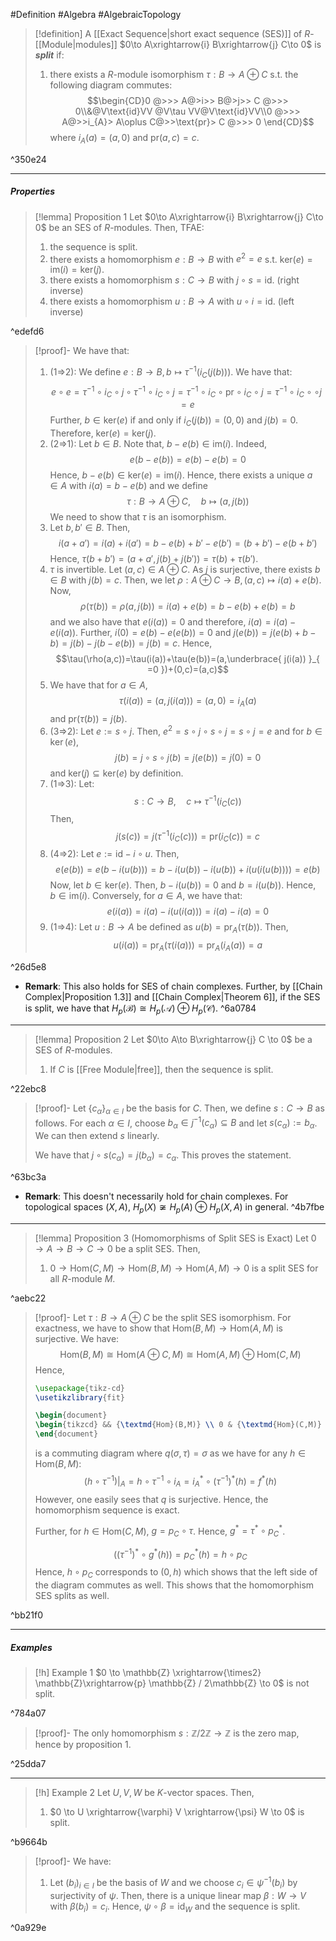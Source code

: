 #Definition #Algebra #AlgebraicTopology 

> [!definition]
> A [[Exact Sequence|short exact sequence (SES)]] of $R$-[[Module|modules]]  $0\to A\xrightarrow{i} B\xrightarrow{j} C\to 0$ is ***split*** if: 
> 1. there exists a $R$-module isomorphism $\tau:B\to A\oplus C$ s.t. the following diagram commutes:$$\begin{CD}0 @>>> A@>i>> B@>j>> C @>>> 0\\&@V\text{id}VV @V\tau VV@V\text{id}VV\\0 @>>> A@>>i_{A}> A\oplus C@>>\text{pr}> C @>>> 0  \end{CD}$$where $i_{A}(a) = (a,0)$ and $\text{pr}(a,c)=c$.

^350e24

---
##### Properties
> [!lemma] Proposition 1
> Let $0\to A\xrightarrow{i} B\xrightarrow{j} C\to 0$ be an SES of $R$-modules. Then, TFAE:
> 1. the sequence is split.
> 2. there exists a homomorphism $e:B\to B$ with $e^2 = e$ s.t. $\text{ker}(e)=\text{im}(i)=\text{ker}(j)$.
> 3. there exists a homomorphism $s:C\to B$ with $j\circ s = \text{id}$. (right inverse)
> 4. there exists a homomorphism $u:B\to A$ with $u \circ i = \text{id}$. (left inverse)

^edefd6

> [!proof]-
> We have that:
> 1. (1=>2): We define $e:B\to B,b\mapsto \tau ^{-1}(i_{C}(j(b)))$. We have that: $$e\circ  e=\tau ^{-1}\circ  i_{C}\circ  j\circ \tau ^{-1}\circ  i_{C}\circ  j=\tau ^{-1}\circ  i_{C}\circ  \text{pr} \circ  i_{C}\circ  j=\tau ^{-1}\circ  i_{C}\circ  \circ  j=e$$Further, $b\in \text{ker}(e)$ if and only if $i_{C}(j(b))=(0,0)$ and $j(b)=0$. Therefore, $\text{ker}(e)=\text{ker}(j)$.
> 2. (2=>1): Let $b\in B$. Note that, $b-e(b)\in \text{im}(i)$. Indeed, $$e(b-e(b))=e(b)-e(b)=0$$Hence, $b-e(b)\in \text{ker}(e)=\text{im}(i)$. Hence, there exists a unique $a\in A$ with $i(a)=b-e(b)$ and we define $$\tau:B\to A\oplus C,\quad b\mapsto (a,j(b))$$We need to show that $\tau$ is an isomorphism.
> 	1. Let $b,b'\in B$. Then, $$i(a+a')=i(a)+i(a')=b-e(b)+b'-e(b')=(b+b')-e(b+b')$$Hence, $\tau(b+b')=(a+a',j(b)+j(b'))=\tau(b)+\tau(b')$.
> 	2. $\tau$ is invertible. Let $(a,c)\in A\oplus C$. As $j$ is surjective, there exists $b\in B$ with $j(b)=c$. Then, we let $\rho:A\oplus C\to B,(a,c)\mapsto i(a)+e(b)$. Now,$$\rho(\tau(b))=\rho(a,j(b))=i(a)+e(b)=b-e(b)+e(b)=b$$and we also have that $e(i(a))=0$ and therefore, $i(a)=i(a)-e(i(a))$. Further, $i(0)=e(b)-e(e(b))=0$ and $j(e(b))=j(e(b)+b-b)=j(b)-j(b-e(b))=j(b)=c$. Hence,  $$\tau(\rho(a,c))=\tau(i(a))+\tau(e(b))=(a,\underbrace{ j(i(a)) }_{ =0 })+(0,c)=(a,c)$$
> 	3. We have that for $a\in A$, $$\tau(i(a))=(a,j(i(a)))=(a,0)=i_{A}(a)$$and $\text{pr}(\tau(b))=j(b)$.
> 3. (3=>2): Let $e:=s \circ j$. Then, $e^{2}=s\circ j \circ s \circ j= s \circ j = e$ and for $b\in \ker(e)$, $$j(b)=j\circ s\circ  j(b)=j (e(b))=j(0)=0$$and $\text{ker}(j)\subseteq \text{ker}(e)$ by definition.
> 4. (1=>3): Let: $$s:C\to B,\quad c\mapsto \tau ^{-1}(i_{C}(c))$$ Then, $$j(s(c))=j(\tau ^{-1}(i_{C}(c)))=\text{pr}(i_{C}(c))=c$$
> 5. (4=>2): Let $e:= \text{id}_{} - i \circ u$. Then, $$e(e(b))=e(b-i(u(b)))=b-i(u(b))-i(u(b))+i(u(i(u(b))))=e(b)$$Now, let $b\in \text{ker}(e)$. Then, $b-i(u(b))=0$ and $b=i(u(b))$. Hence, $b\in \text{im}(i)$. Conversely, for $a\in A$, we have that: $$e(i(a))=i(a)-i(u(i(a)))=i(a)-i(a)=0$$
> 6. (1=>4): Let $u:B\to A$ be defined as $u(b)=\text{pr}_{A}(\tau(b))$. Then, $$u(i(a))=\text{pr}_{A}(\tau(i(a)))=\text{pr}_{A}(i_{A}(a))=a$$

^26d5e8

- **Remark**: This also holds for SES of chain complexes. Further, by [[Chain Complex|Proposition 1.3]] and [[Chain Complex|Theorem 6]], if the SES is split, we have that $H_{p}(\mathcal{B})\cong H_{p}(\mathcal{A})\oplus H_{p}(\mathcal{C})$. ^6a0784
---
> [!lemma] Proposition 2
> Let $0\to A\to B\xrightarrow{j} C \to 0$ be a SES of $R$-modules.
> 1. If $C$ is [[Free Module|free]], then the sequence is split. 

^22ebc8

> [!proof]-
> Let $\{ c_{\alpha} \}_{\alpha\in I}$ be the basis for $C$. Then, we define $s:C\to B$ as follows. For each $\alpha\in I$, choose $b_{\alpha}\in j^{-1}(c_{\alpha})\subseteq B$ and let $s(c_{\alpha}):= b_{\alpha}$. We can then extend $s$ linearly. 
> 
> We have that $j\circ s(c_{\alpha})=j(b_{\alpha})=c_{\alpha}$. This proves the statement.

^63bc3a

- **Remark**: This doesn't necessarily hold for chain complexes. For topological spaces $(X,A)$, $H_{p}(X)\not\cong H_{p}(A)\oplus H_{p}(X,A)$ in general. ^4b7fbe
---
> [!lemma] Proposition 3 (Homomorphisms of Split SES is Exact)
> Let $0\to A \to B\to C \to 0$ be a split SES. Then,
> 1. $0\to \text{Hom}(C,M)\to \text{Hom}(B,M)\to \text{Hom}(A,M)\to 0$ is a split SES for all $R$-module $M$.

^aebc22

> [!proof]-
> Let $\tau:B\to A\oplus C$ be the split SES isomorphism. For exactness, we have to show that $\text{Hom}(B,M)\to \text{Hom}(A,M)$ is surjective. We have: $$\text{Hom}(B,M)\cong \text{Hom}(A\oplus C,M)\cong \text{Hom}(A,M)\oplus \text{Hom}(C,M)$$Hence, 
> 
>  ```tikz
> \usepackage{tikz-cd}
> \usetikzlibrary{fit}
>
> \begin{document}
> \begin{tikzcd} && {\textmd{Hom}(B,M)} \\ 0 & {\textmd{Hom}(C,M)} & {\textmd{Hom}(A\oplus C,M)} & {\textmd{Hom}(A,M)} & 0 \\ && {\textmd{Hom}(A,M)\oplus \textmd{Hom}(C,M)} \arrow["\cong", from=1-3, to=2-3] \arrow["{f^*}", from=1-3, to=2-4] \arrow[from=2-1, to=2-2] \arrow["{g^*}", from=2-2, to=1-3] \arrow["{p_C^*}", from=2-2, to=2-3] \arrow["{i_A^*}", from=2-3, to=2-4] \arrow["\cong", from=2-3, to=3-3] \arrow[from=2-4, to=2-5] \arrow["q", from=3-3, to=2-4] \end{tikzcd}
> \end{document} 
> ```
> is a commuting diagram where $q(\sigma,\tau)=\sigma$ as we have for any $h\in \text{Hom}(B,M)$: $$(h \circ  \tau ^{-1})|_{A}=h \circ  \tau ^{-1} \circ   i_{A}=i_{A}^{*} \circ (\tau ^{-1})^{*}(h)=f^{*}(h)$$
> However, one easily sees that $q$ is surjective. Hence, the homomorphism sequence is exact.
> 
> Further, for $h\in \text{Hom}(C,M)$, $g=p_{C} \circ \tau$. Hence, $g^{*}=\tau ^{*} \circ p_{C}^{*}$. 
> 
> $$((\tau ^{-1})^{*}  \circ  g^{*}(h))=p^{*}_{C}(h)=h \circ  p_{C}$$Hence, $h \circ p_{C}$ corresponds to $(0, h)$ which shows that the left side of the diagram commutes as well. This shows that the homomorphism SES splits as well.
> 
>

^bb21f0

---
##### Examples
> [!h] Example 1
> $0 \to \mathbb{Z} \xrightarrow{\times2} \mathbb{Z}\xrightarrow{p} \mathbb{Z} / 2\mathbb{Z} \to 0$ is not split.

^784a07

> [!proof]-
> The only homomorphism $s:\mathbb{Z} / 2\mathbb{Z} \to \mathbb{Z}$ is the zero map, hence by proposition 1. 

^25dda7

---
 > [!h] Example 2
 > Let $U,V,W$ be $K$-vector spaces. Then, 
 > 1. $0 \to U \xrightarrow{\varphi} V \xrightarrow{\psi} W \to 0$ is split.

^b9664b

> [!proof]-
> We have:
> 1. Let $(b_{i})_{i\in I}$ be the basis of $W$ and we choose $c_{i}\in \psi ^{-1}(b_{i})$ by surjectivity of $\psi$. Then, there is a unique linear map $\beta: W\to V$ with $\beta(b_{i}) = c_{i}$. Hence, $\psi \circ \beta=\text{id}_{W}$ and the sequence is split. 

^0a929e

 
